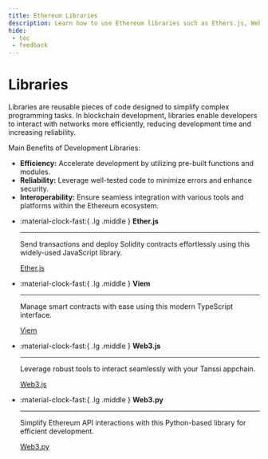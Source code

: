 ```yaml
---
title: Ethereum Libraries
description: Learn how to use Ethereum libraries such as Ethers.js, Web3.js, or Web3.py to send transactions or deploy contracts on your Tanssi EVM appchain.
hide:
 - toc
 - feedback
---
```


# Libraries

Libraries are reusable pieces of code designed to simplify complex programming tasks. In blockchain development, libraries enable developers to interact with networks more efficiently, reducing development time and increasing reliability.

Main Benefits of Development Libraries:

- **Efficiency:** Accelerate development by utilizing pre-built functions and modules.
- **Reliability:** Leverage well-tested code to minimize errors and enhance security.
- **Interoperability:** Ensure seamless integration with various tools and platforms within the Ethereum ecosystem.

<div class="grid cards" markdown>

-   :material-clock-fast:{ .lg .middle } __Ether.js__

    ---
    
    Send transactions and deploy Solidity contracts effortlessly using this widely-used JavaScript library.
    
    [Ether.js](ethersjs.md)

-   :material-clock-fast:{ .lg .middle } __Viem__

    ---
    
    Manage smart contracts with ease using this modern TypeScript interface.
    
    [Viem](viem.md)

-   :material-clock-fast:{ .lg .middle } __Web3.js__

    ---
    
    Leverage robust tools to interact seamlessly with your Tanssi appchain.
    
    [Web3.js](web3js.md)

-   :material-clock-fast:{ .lg .middle } __Web3.py__

    ---
    
    Simplify Ethereum API interactions with this Python-based library for efficient development.
    
    [Web3.py](web3py.md)

</div>
